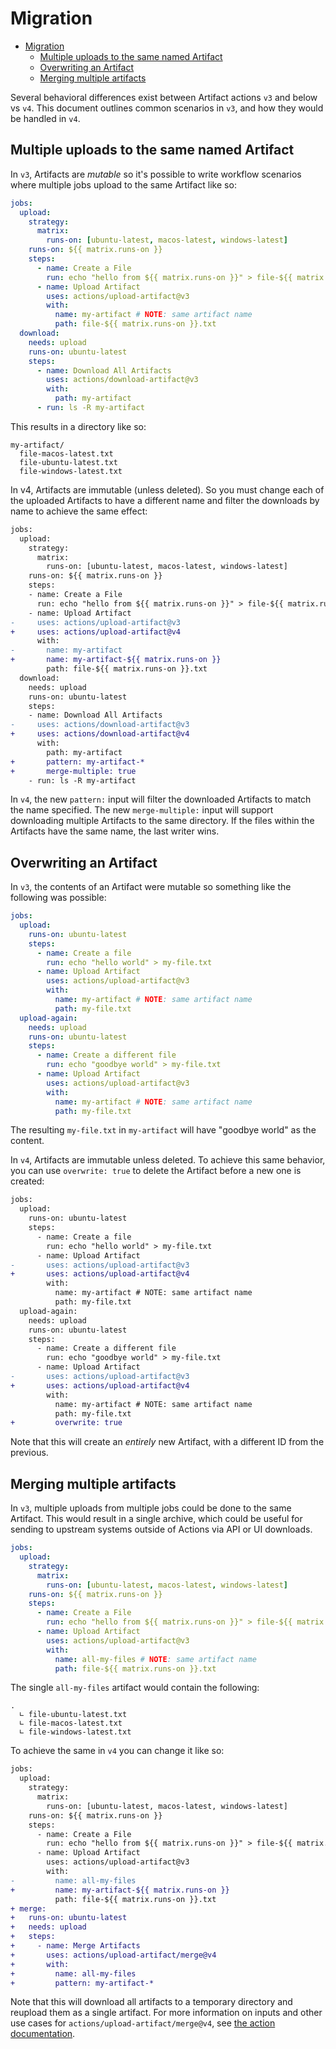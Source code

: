 # Migration

- [Migration](#migration)
  - [Multiple uploads to the same named Artifact](#multiple-uploads-to-the-same-named-artifact)
  - [Overwriting an Artifact](#overwriting-an-artifact)
  - [Merging multiple artifacts](#merging-multiple-artifacts)

Several behavioral differences exist between Artifact actions `v3` and below vs `v4`. This document outlines common scenarios in `v3`, and how they would be handled in `v4`.

## Multiple uploads to the same named Artifact

In `v3`, Artifacts are _mutable_ so it's possible to write workflow scenarios where multiple jobs upload to the same Artifact like so:

```yaml
jobs:
  upload:
    strategy:
      matrix:
        runs-on: [ubuntu-latest, macos-latest, windows-latest]
    runs-on: ${{ matrix.runs-on }}
    steps:
      - name: Create a File
        run: echo "hello from ${{ matrix.runs-on }}" > file-${{ matrix.runs-on }}.txt
      - name: Upload Artifact
        uses: actions/upload-artifact@v3
        with:
          name: my-artifact # NOTE: same artifact name
          path: file-${{ matrix.runs-on }}.txt
  download:
    needs: upload
    runs-on: ubuntu-latest
    steps:
      - name: Download All Artifacts
        uses: actions/download-artifact@v3
        with:
          path: my-artifact
      - run: ls -R my-artifact
```

This results in a directory like so:

```
my-artifact/
  file-macos-latest.txt
  file-ubuntu-latest.txt
  file-windows-latest.txt
```

In v4, Artifacts are immutable (unless deleted). So you must change each of the uploaded Artifacts to have a different name and filter the downloads by name to achieve the same effect:

```diff
jobs:
  upload:
    strategy:
      matrix:
        runs-on: [ubuntu-latest, macos-latest, windows-latest]
    runs-on: ${{ matrix.runs-on }}
    steps:
    - name: Create a File
      run: echo "hello from ${{ matrix.runs-on }}" > file-${{ matrix.runs-on }}.txt
    - name: Upload Artifact
-     uses: actions/upload-artifact@v3
+     uses: actions/upload-artifact@v4
      with:
-       name: my-artifact
+       name: my-artifact-${{ matrix.runs-on }}
        path: file-${{ matrix.runs-on }}.txt
  download:
    needs: upload
    runs-on: ubuntu-latest
    steps:
    - name: Download All Artifacts
-     uses: actions/download-artifact@v3
+     uses: actions/download-artifact@v4
      with:
        path: my-artifact
+       pattern: my-artifact-*
+       merge-multiple: true
    - run: ls -R my-artifact
```

In `v4`, the new `pattern:` input will filter the downloaded Artifacts to match the name specified. The new `merge-multiple:` input will support downloading multiple Artifacts to the same directory. If the files within the Artifacts have the same name, the last writer wins.

## Overwriting an Artifact

In `v3`, the contents of an Artifact were mutable so something like the following was possible:

```yaml
jobs:
  upload:
    runs-on: ubuntu-latest
    steps:
      - name: Create a file
        run: echo "hello world" > my-file.txt
      - name: Upload Artifact
        uses: actions/upload-artifact@v3
        with:
          name: my-artifact # NOTE: same artifact name
          path: my-file.txt
  upload-again:
    needs: upload
    runs-on: ubuntu-latest
    steps:
      - name: Create a different file
        run: echo "goodbye world" > my-file.txt
      - name: Upload Artifact
        uses: actions/upload-artifact@v3
        with:
          name: my-artifact # NOTE: same artifact name
          path: my-file.txt
```

The resulting `my-file.txt` in `my-artifact` will have "goodbye world" as the content.

In `v4`, Artifacts are immutable unless deleted. To achieve this same behavior, you can use `overwrite: true` to delete the Artifact before a new one is created:

```diff
jobs:
  upload:
    runs-on: ubuntu-latest
    steps:
      - name: Create a file
        run: echo "hello world" > my-file.txt
      - name: Upload Artifact
-       uses: actions/upload-artifact@v3
+       uses: actions/upload-artifact@v4
        with:
          name: my-artifact # NOTE: same artifact name
          path: my-file.txt
  upload-again:
    needs: upload
    runs-on: ubuntu-latest
    steps:
      - name: Create a different file
        run: echo "goodbye world" > my-file.txt
      - name: Upload Artifact
-       uses: actions/upload-artifact@v3
+       uses: actions/upload-artifact@v4
        with:
          name: my-artifact # NOTE: same artifact name
          path: my-file.txt
+         overwrite: true
```

Note that this will create an _entirely_ new Artifact, with a different ID from the previous.

## Merging multiple artifacts

In `v3`, multiple uploads from multiple jobs could be done to the same Artifact. This would result in a single archive, which could be useful for sending to upstream systems outside of Actions via API or UI downloads.

```yaml
jobs:
  upload:
    strategy:
      matrix:
        runs-on: [ubuntu-latest, macos-latest, windows-latest]
    runs-on: ${{ matrix.runs-on }}
    steps:
      - name: Create a File
        run: echo "hello from ${{ matrix.runs-on }}" > file-${{ matrix.runs-on }}.txt
      - name: Upload Artifact
        uses: actions/upload-artifact@v3
        with:
          name: all-my-files # NOTE: same artifact name
          path: file-${{ matrix.runs-on }}.txt
```

The single `all-my-files` artifact would contain the following:

```
.
  ∟ file-ubuntu-latest.txt
  ∟ file-macos-latest.txt
  ∟ file-windows-latest.txt
```

To achieve the same in `v4` you can change it like so:

```diff
jobs:
  upload:
    strategy:
      matrix:
        runs-on: [ubuntu-latest, macos-latest, windows-latest]
    runs-on: ${{ matrix.runs-on }}
    steps:
      - name: Create a File
        run: echo "hello from ${{ matrix.runs-on }}" > file-${{ matrix.runs-on }}.txt
      - name: Upload Artifact
        uses: actions/upload-artifact@v3
        with:
-         name: all-my-files
+         name: my-artifact-${{ matrix.runs-on }}
          path: file-${{ matrix.runs-on }}.txt
+ merge:
+   runs-on: ubuntu-latest
+   needs: upload
+   steps:
+     - name: Merge Artifacts
+       uses: actions/upload-artifact/merge@v4
+       with:
+         name: all-my-files
+         pattern: my-artifact-*
```

Note that this will download all artifacts to a temporary directory and reupload them as a single artifact. For more information on inputs and other use cases for `actions/upload-artifact/merge@v4`, see [the action documentation](../merge/README.md).
